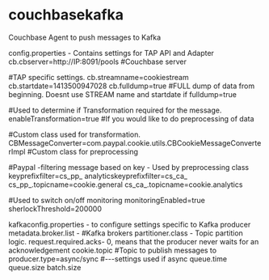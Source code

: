 couchbasekafka
==============
Couchbase Agent to push messages to Kafka


config.properties - Contains settings for TAP API and Adapter
cb.cbserver=http://IP:8091/pools #Couchbase server

#TAP specific settings.
cb.streamname=cookiestream
cb.startdate=1413500947028
cb.fulldump=true #FULL dump of data from beginning. Doesnt use STREAM name and startdate if fulldump=true

#Used to determine if Transformation required for the message.
enableTransformation=true #If you would like to do preprocessing of data

#Custom class used for transformation.
CBMessageConverter=com.paypal.cookie.utils.CBCookieMessageConverterImpl #Custom class for preprocessing

#Paypal -filtering message based on key - Used by preprocessing class
keyprefixfilter=cs_pp_
analyticskeyprefixfilter=cs_ca_
cs_pp_.topicname=cookie.general
cs_ca_.topicname=cookie.analytics

#Used to switch on/off monitoring
monitoringEnabled=true
sherlockThreshold=200000


kafkaconfig.properties - to configure settings specific to Kafka producer
metadata.broker.list - #Kafka brokers
partitioner.class - Topic partition logic.
request.required.acks- 0, means that the producer never waits for an acknowledgement
cookie.topic #Topic to publish messages to
producer.type=async/sync
#---settings used if async
queue.time
queue.size
batch.size



